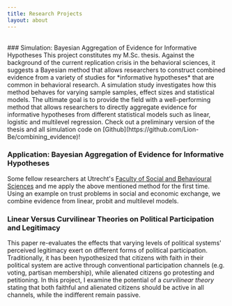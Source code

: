```yaml
---
title: Research Projects
layout: about
---
```

<br>            
### Simulation: Bayesian Aggregation of Evidence for Informative Hypotheses 
This project constitutes my M.Sc. thesis. Against the background of the current replication crisis in the behavioral sciences, it suggests a Bayesian method that allows researchers to construct combined evidence from a variety of studies for *informative hypotheses* that are common in behavioral research. A simulation study investigates how this method behaves for varying sample samples, effect sizes and statistical models. The ultimate goal is to provide the field with a well-performing method that allows researchers to directly aggregate evidence for informative hypotheses from different statistical models such as linear, logistic and multilevel regression. Check out a preliminary version of the thesis and all simulation code on [Github](https://github.com/Lion-Be/combining_evidence)!   

### Application: Bayesian Aggregation of Evidence for Informative Hypotheses 
Some fellow researchers at Utrecht's [Faculty of Social and Behavioural Sciences](https://www.uu.nl/en/organisation/faculty-of-social-and-behavioural-sciences) and me apply the above mentioned method for the first time. Using an example on trust problems in social and economic exchange, we combine evidence from linear, probit and multilevel models. 

### Linear Versus Curvilinear Theories on Political Participation and Legitimacy
This paper re-evaluates the effects that varying levels of political systems' perceived legitimacy exert on different forms of political participation. Traditionally, it has been hypothesized that citizens with faith in their political system are active through conventional participation channels (e.g. voting, partisan membership), while alienated citizens go protesting and petitioning. In this project, I examine the potential of a *curvilinear theory* stating that both faithful and alienated citizens should be active in all channels, while the indifferent remain passive. 

